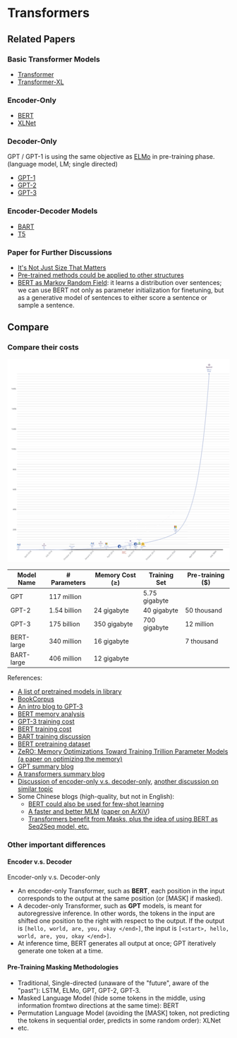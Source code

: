 # Transformers

## Related Papers

### Basic Transformer Models
* [Transformer](https://arxiv.org/abs/1706.03762)
* [Transformer-XL](https://arxiv.org/abs/1901.02860)

### Encoder-Only
* [BERT](https://arxiv.org/abs/1810.04805)
* [XLNet](https://arxiv.org/abs/1906.08237)

### Decoder-Only
GPT / GPT-1 is using the same objective as [ELMo](https://arxiv.org/abs/1802.05365) in pre-training phase. (language model, LM; single directed)
* [GPT-1](https://s3-us-west-2.amazonaws.com/openai-assets/research-covers/language-unsupervised/language_understanding_paper.pdf)
* [GPT-2](https://d4mucfpksywv.cloudfront.net/better-language-models/language_models_are_unsupervised_multitask_learners.pdf)
* [GPT-3](https://arxiv.org/abs/2005.14165)

### Encoder-Decoder Models
* [BART](https://arxiv.org/abs/1910.13461)
* [T5](https://arxiv.org/pdf/1910.10683.pdf)

### Paper for Further Discussions
* [It's Not Just Size That Matters](https://arxiv.org/abs/2009.07118)
* [Pre-trained methods could be applied to other structures](https://arxiv.org/abs/2105.03322)
* [BERT as Markov Random Field](https://arxiv.org/abs/1902.04094):  it learns a distribution over sentences; we can use BERT not only as parameter initialization for finetuning, but as a generative model of sentences to either score a sentence or sample a sentence.

## Compare

### Compare their costs

![Compare Cost](./compare_cost.png)

| Model Name | # Parameters | Memory Cost (≥) | Training Set  | Pre-training ($) |
|------------|--------------|-----------------|---------------|------------------|
| GPT        | 117 million  |                 | 5.75 gigabyte |                  |
| GPT-2      | 1.54 billion | 24 gigabyte     | 40 gigabyte   | 50 thousand      |
| GPT-3      | 175 billion  | 350 gigabyte    | 700 gigabyte  | 12 million       |
| BERT-large | 340 million  | 16 gigabyte     |               | 7 thousand       |
| BART-large | 406 million  | 12 gigabyte     |               |                  |

References:
* [A list of pretrained models in library](https://huggingface.co/transformers/pretrained_models.html)
* [BookCorpus](https://huggingface.co/datasets/bookcorpus)
* [An intro blog to GPT-3](https://samcash.substack.com/p/-laymans-guide-to-language-models)
* [BERT memory analysis](https://krishansubudhi.github.io/deeplearning/2019/09/20/BertMemoryAnalysis.html)
* [GPT-3 training cost](https://towardsdatascience.com/the-future-of-ai-is-decentralized-848d4931a29a#:~:text=Training%20GPT%2D3%20reportedly%20cost,way%20to%20train%20a%20model%3F&text=Artificial%20intelligence%20is%20a%20commodity,Google%2C%20Baidu%2C%20and%20Facebook%C2%B2.)
* [BERT training cost](https://dl.acm.org/doi/fullHtml/10.1145/3381831#:~:text=BERT%2Dlarge%20was%20trained%20on,an%20estimated%20cost%20of%20%2425%2C000.)
* [BART training discussion](https://github.com/pytorch/fairseq/issues/2731)
* [BERT pretraining dataset](https://d2l.ai/chapter_natural-language-processing-pretraining/bert-dataset.html)
* [ZeRO: Memory Optimizations Toward Training Trillion Parameter Models (a paper on optimizing the memory)](https://arxiv.org/pdf/1910.02054.pdf)
* [GPT summary blog](https://medium.com/walmartglobaltech/the-journey-of-open-ai-gpt-models-32d95b7b7fb2)
* [A transformers summary blog](https://www.topbots.com/generalized-language-models-bert-openai-gpt2/)
* [Discussion of encoder-only v.s. decoder-only](https://datascience.stackexchange.com/questions/87637/what-is-the-difference-between-gpt-blocks-and-bert-blocks), [another discussion on similar topic](https://stats.stackexchange.com/questions/515152/deciding-between-decoder-only-or-encoder-only-transformers-bert-gpt)
* Some Chinese blogs (high-quality, but not in English): 
  * [BERT could also be used for few-shot learning](https://kexue.fm/archives/7764/comment-page-1)
  * [A faster and better MLM](https://kexue.fm/archives/7661) ([paper on ArXiV](https://arxiv.org/abs/2004.08097))
  * [Transformers benefit from Masks, plus the idea of using BERT as Seq2Seq model, etc.](https://kexue.fm/archives/6933)

### Other important differences

#### Encoder v.s. Decoder

Encoder-only v.s. Decoder-only
* An encoder-only Transformer, such as **BERT**, each position in the input corresponds to the output at the same position (or [MASK] if masked).
* A decoder-only Transformer, such as **GPT** models, is meant for autoregressive inference. In other words, the tokens in the input are shifted one position to the right with respect to the output. If the output is ```[hello, world, are, you, okay </end>]```, the input is ```[<start>, hello, world, are, you, okay </end>]```.
* At inference time, BERT generates all output at once; GPT iteratively generate one token at a time.

#### Pre-Training Masking Methodologies

* Traditional, Single-directed (unaware of the "future", aware of the "past"): LSTM, ELMo, GPT, GPT-2, GPT-3.
* Masked Language Model (hide some tokens in the middle, using information fromtwo directions at the same time): BERT
* Permutation Language Model (avoiding the [MASK] token, not predicting the tokens in sequential order, predicts in some random order): XLNet
* etc.

